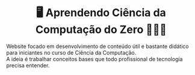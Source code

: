 <h1 align="center" id="title">🖥 Aprendendo Ciência da Computação do Zero 👩🏻‍💻</h1>

<p id="description">Website focado em desenvolvimento de conteúdo útil e bastante didático
para iniciantes no curso de Ciência da Computação. 
<br>
A ideia é trabalhar conceitos bases que todo profissional de tecnologia precisa entender.
</p>
